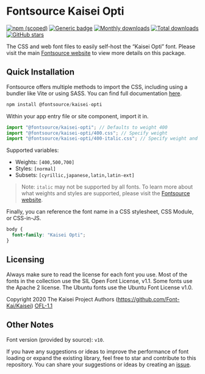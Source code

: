 # Fontsource Kaisei Opti

[![npm (scoped)](https://img.shields.io/npm/v/@fontsource/kaisei-opti?color=brightgreen)](https://www.npmjs.com/package/@fontsource/kaisei-opti) [![Generic badge](https://img.shields.io/badge/fontsource-passing-brightgreen)](https://github.com/fontsource/fontsource) [![Monthly downloads](https://badgen.net/npm/dm/@fontsource/kaisei-opti)](https://github.com/fontsource/fontsource) [![Total downloads](https://badgen.net/npm/dt/@fontsource/kaisei-opti)](https://github.com/fontsource/fontsource) [![GitHub stars](https://img.shields.io/github/stars/fontsource/fontsource.svg?style=social&label=Star)](https://github.com/fontsource/fontsource/stargazers)

The CSS and web font files to easily self-host the “Kaisei Opti” font. Please visit the main [Fontsource website](https://fontsource.org/fonts/kaisei-opti) to view more details on this package.

## Quick Installation

Fontsource offers multiple methods to import the CSS, including using a bundler like Vite or using SASS. You can find full documentation [here](https://fontsource.org/docs/getting-started/introduction).

```javascript
npm install @fontsource/kaisei-opti
```

Within your app entry file or site component, import it in.

```javascript
import "@fontsource/kaisei-opti"; // Defaults to weight 400
import "@fontsource/kaisei-opti/400.css"; // Specify weight
import "@fontsource/kaisei-opti/400-italic.css"; // Specify weight and style
```

Supported variables:
- Weights: `[400,500,700]`
- Styles: `[normal]`
- Subsets: `[cyrillic,japanese,latin,latin-ext]`

> Note: `italic` may not be supported by all fonts. To learn more about what weights and styles are supported, please visit the [Fontsource website](https://fontsource.org/fonts/kaisei-opti).

Finally, you can reference the font name in a CSS stylesheet, CSS Module, or CSS-in-JS.

```css
body {
  font-family: "Kaisei Opti";
}
```

## Licensing
Always make sure to read the license for each font you use. Most of the fonts in the collection use the SIL Open Font License, v1.1. Some fonts use the Apache 2 license. The Ubuntu fonts use the Ubuntu Font License v1.0.

Copyright 2020 The Kaisei Project Authors (https://github.com/Font-Kai/Kaisei)
[OFL-1.1](https://openfontlicense.org)

## Other Notes
Font version (provided by source): `v10`.

If you have any suggestions or ideas to improve the performance of font loading or expand the existing library, feel free to star and contribute to this repository. You can share your suggestions or ideas by creating an [issue](https://github.com/fontsource/fontsource/issues).